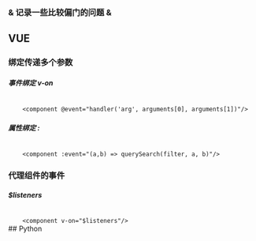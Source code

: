 ### & 记录一些比较偏门的问题 &

## VUE
### 绑定传递多个参数

##### 事件绑定 v-on
<code>
    &lt;component @event="handler('arg', arguments[0], arguments[1])"/&gt;
</code>

##### 属性绑定 :
<code>
    &lt;component :event="(a,b) => querySearch(filter, a, b)"/&gt;
</code>

### 代理组件的事件
##### $listeners
<code>
    &lt;component v-on="$listeners"/&gt;
</code>
## Python

